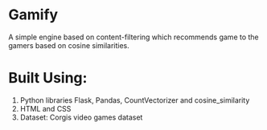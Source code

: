 # Gamify

A simple engine based on content-filtering which recommends game to the gamers based on cosine similarities.

# Built Using:
  1. Python libraries Flask, Pandas, CountVectorizer and cosine_similarity
  2. HTML and CSS
  3. Dataset: Corgis video games dataset
